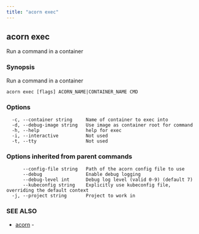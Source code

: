 ```yaml
---
title: "acorn exec"
---
```

## acorn exec

Run a command in a container

### Synopsis

Run a command in a container

```
acorn exec [flags] ACORN_NAME|CONTAINER_NAME CMD
```

### Options

```
  -c, --container string     Name of container to exec into
  -d, --debug-image string   Use image as container root for command
  -h, --help                 help for exec
  -i, --interactive          Not used
  -t, --tty                  Not used
```

### Options inherited from parent commands

```
      --config-file string   Path of the acorn config file to use
      --debug                Enable debug logging
      --debug-level int      Debug log level (valid 0-9) (default 7)
      --kubeconfig string    Explicitly use kubeconfig file, overriding the default context
  -j, --project string       Project to work in
```

### SEE ALSO

* [acorn](acorn.md)	 - 

